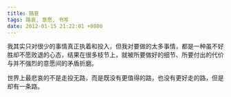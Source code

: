 ```yaml
---
title: 路哀
tags: 路哀, 意愿, 书写
date: 2012-01-15 21:22:01 +0800
---
```



我其实只对很少的事情真正执着和投入，但我对要做的太多事情，都是一种虽不好胜却不愿败退的心态，结果在很多枝节上，就被所要做好的细节、所要付出的代价与并不强烈的意愿间的矛盾折磨。

世界上最悲哀的不是走投无路，而是既没有更值得的路，也没有更好走的路，但是却有一条路。

